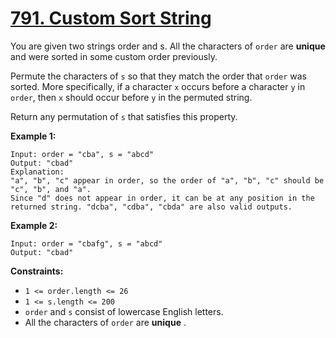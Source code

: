 # [791. Custom Sort String](https://leetcode.com/problems/custom-sort-string/description/)

You are given two strings order and s. All the characters of `order` are **unique**  and were sorted in some custom order previously.

Permute the characters of `s` so that they match the order that `order` was sorted. More specifically, if a character `x` occurs before a character `y` in `order`, then `x` should occur before `y` in the permuted string.

Return any permutation of `s` that satisfies this property.

**Example 1:** 

```
Input: order = "cba", s = "abcd"
Output: "cbad"
Explanation: 
"a", "b", "c" appear in order, so the order of "a", "b", "c" should be "c", "b", and "a". 
Since "d" does not appear in order, it can be at any position in the returned string. "dcba", "cdba", "cbda" are also valid outputs.
```

**Example 2:** 

```
Input: order = "cbafg", s = "abcd"
Output: "cbad"
```

**Constraints:** 

- `1 <= order.length <= 26`
- `1 <= s.length <= 200`
- `order` and `s` consist of lowercase English letters.
- All the characters of `order` are **unique** .